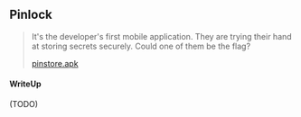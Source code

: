 ## Pinlock

> It's the developer's first mobile application. They are trying their hand at storing secrets securely. Could one of them be the flag?
>
>    [pinstore.apk](./lib/pinstore.apk)

#### WriteUp

(TODO) 